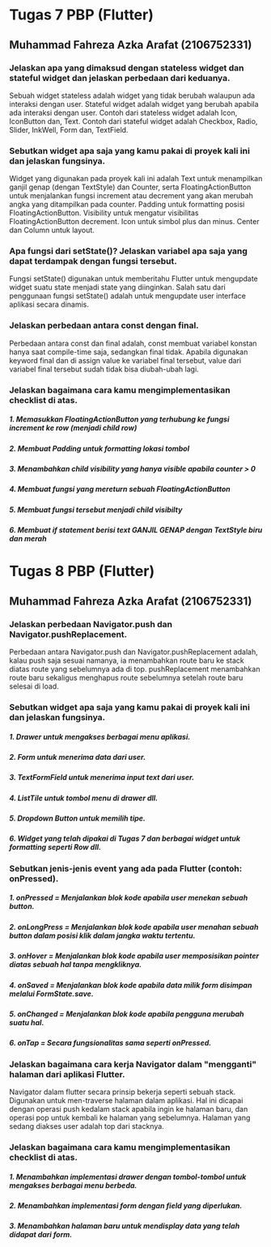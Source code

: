 # Tugas 7 PBP (Flutter)
## Muhammad Fahreza Azka Arafat (2106752331)

### Jelaskan apa yang dimaksud dengan stateless widget dan stateful widget dan jelaskan perbedaan dari keduanya.

Sebuah widget stateless adalah widget yang tidak berubah walaupun ada interaksi dengan user. Stateful widget adalah widget yang berubah apabila ada interaksi dengan user. Contoh dari stateless widget adalah Icon, IconButton dan, Text. Contoh dari stateful widget adalah Checkbox, Radio, Slider, InkWell, Form dan, TextField.

### Sebutkan widget apa saja yang kamu pakai di proyek kali ini dan jelaskan fungsinya.

Widget yang digunakan pada proyek kali ini adalah Text untuk menampilkan ganjil genap (dengan TextStyle) dan Counter, serta FloatingActionButton untuk menjalankan fungsi increment atau decrement yang akan merubah angka yang ditampilkan pada counter. Padding untuk formatting posisi FloatingActionButton. Visibility untuk mengatur visibilitas FloatingActionButton decrement. Icon untuk simbol plus dan minus. Center dan Column untuk layout.

### Apa fungsi dari setState()? Jelaskan variabel apa saja yang dapat terdampak dengan fungsi tersebut.

Fungsi setState() digunakan untuk memberitahu Flutter untuk mengupdate widget suatu state menjadi state yang diinginkan. Salah satu dari penggunaan fungsi setState() adalah untuk mengupdate user interface aplikasi secara dinamis.

### Jelaskan perbedaan antara const dengan final.

Perbedaan antara const dan final adalah, const membuat variabel konstan hanya saat compile-time saja, sedangkan final tidak. Apabila digunakan keyword final dan di assign value ke variabel final tersebut, value dari variabel final tersebut sudah tidak bisa diubah-ubah lagi.

### Jelaskan bagaimana cara kamu mengimplementasikan checklist di atas.
##### 1. Memasukkan FloatingActionButton yang terhubung ke fungsi increment ke row (menjadi child row)
##### 2. Membuat Padding untuk formatting lokasi tombol
##### 3. Menambahkan child visibility yang hanya visible apabila counter > 0
##### 4. Membuat fungsi yang mereturn sebuah FloatingActionButton
##### 5. Membuat fungsi tersebut menjadi child visibilty
##### 6. Membuat if statement berisi text GANJIL GENAP dengan TextStyle biru dan merah

# Tugas 8 PBP (Flutter)
## Muhammad Fahreza Azka Arafat (2106752331)

###  Jelaskan perbedaan Navigator.push dan Navigator.pushReplacement.

Perbedaan antara Navigator.push dan Navigator.pushReplacement adalah, kalau push saja sesuai namanya, ia menambahkan route baru ke stack diatas route yang sebelumnya ada di top. pushReplacement menambahkan route baru sekaligus menghapus route sebelumnya setelah route baru selesai di load.

### Sebutkan widget apa saja yang kamu pakai di proyek kali ini dan jelaskan fungsinya.

##### 1. Drawer untuk mengakses berbagai menu aplikasi.
##### 2. Form untuk menerima data dari user.
##### 3. TextFormField untuk menerima input text dari user.
##### 4. ListTile untuk tombol menu di drawer dll.
##### 5. Dropdown Button untuk memilih tipe.
##### 6. Widget yang telah dipakai di Tugas 7 dan berbagai widget untuk formatting seperti Row dll.

### Sebutkan jenis-jenis event yang ada pada Flutter (contoh: onPressed).

##### 1. onPressed = Menjalankan blok kode apabila user menekan sebuah button.
##### 2. onLongPress = Menjalankan blok kode apabila user menahan sebuah button dalam posisi klik dalam jangka waktu tertentu.
##### 3. onHover = Menjalankan blok kode apabila user memposisikan pointer diatas sebuah hal tanpa mengkliknya.
##### 4. onSaved = Menjalankan blok kode apabila data milik form disimpan melalui FormState.save.
##### 5. onChanged = Menjalankan blok kode apabila pengguna merubah suatu hal.
##### 6. onTap = Secara fungsionalitas sama seperti onPressed.

### Jelaskan bagaimana cara kerja Navigator dalam "mengganti" halaman dari aplikasi Flutter.

Navigator dalam flutter secara prinsip bekerja seperti sebuah stack. Digunakan untuk men-traverse halaman dalam aplikasi. Hal ini dicapai dengan operasi push kedalam stack apabila ingin ke halaman baru, dan operasi pop untuk kembali ke halaman yang sebelumnya. Halaman yang sedang diakses user adalah top dari stacknya.

### Jelaskan bagaimana cara kamu mengimplementasikan checklist di atas.

##### 1. Menambahkan implementasi drawer dengan tombol-tombol untuk mengakses berbagai menu berbeda.
##### 2. Menambahkan implementasi form dengan field yang diperlukan.
##### 3. Menambahkan halaman baru untuk mendisplay data yang telah didapat dari form.



